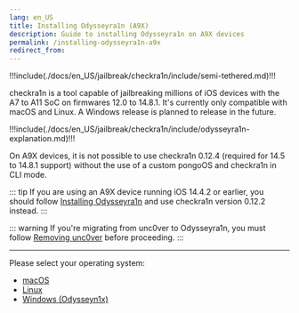 ```yaml
---
lang: en_US
title: Installing Odysseyra1n (A9X)
description: Guide to installing Odysseyra1n on A9X devices
permalink: /installing-odysseyra1n-a9x
redirect_from:
---
```


!!!include(./docs/en_US/jailbreak/checkra1n/include/semi-tethered.md)!!!

checkra1n is a tool capable of jailbreaking millions of iOS devices with the A7 to A11 SoC on firmwares 12.0 to 14.8.1. It's currently only compatible with macOS and Linux. A Windows release is planned to release in the future.

!!!include(./docs/en_US/jailbreak/checkra1n/include/odysseyra1n-explanation.md)!!!

On A9X devices, it is not possible to use checkra1n 0.12.4 (required for 14.5 to 14.8.1 support) without the use of a custom pongoOS and checkra1n in CLI mode.

::: tip
If you are using an A9X device running iOS 14.4.2 or earlier, you should follow [Installing Odysseyra1n](installing-odysseyra1n) and use checkra1n version 0.12.2 instead.
:::

::: warning
If you're migrating from unc0ver to Odysseyra1n, you must follow [Removing unc0ver](/removing-unc0ver) before proceeding.
:::

---

Please select your operating system:
- [macOS](/installing-odysseyra1n-a9x/macos)
- [Linux](/installing-odysseyra1n-a9x/linux)
- [Windows (Odysseyn1x)](/using-odysseyn1x-a9x)